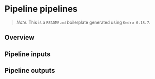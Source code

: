 # Pipeline pipelines

> *Note:* This is a `README.md` boilerplate generated using `Kedro 0.18.7`.

## Overview

<!---
Please describe your modular pipeline here.
-->

## Pipeline inputs

<!---
The list of pipeline inputs.
-->

## Pipeline outputs

<!---
The list of pipeline outputs.
-->
